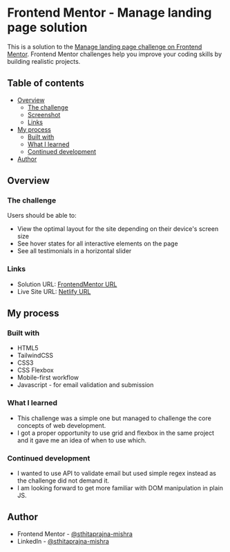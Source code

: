 # Frontend Mentor - Manage landing page solution

This is a solution to the [Manage landing page challenge on Frontend Mentor](https://www.frontendmentor.io/challenges/manage-landing-page-SLXqC6P5). Frontend Mentor challenges help you improve your coding skills by building realistic projects.

## Table of contents

- [Overview](#overview)
  - [The challenge](#the-challenge)
  - [Screenshot](#screenshot)
  - [Links](#links)
- [My process](#my-process)
  - [Built with](#built-with)
  - [What I learned](#what-i-learned)
  - [Continued development](#continued-development)
- [Author](#author)

## Overview

### The challenge

Users should be able to:

- View the optimal layout for the site depending on their device's screen size
- See hover states for all interactive elements on the page
- See all testimonials in a horizontal slider

### Links

- Solution URL: [FrontendMentor URL](https://www.frontendmentor.io/solutions/newsletter-signup-form-with-success-message-P9F2tPNxl_)
- Live Site URL: [Netlify URL](https://newsletter-signup-fe-mentor.netlify.app/)

## My process

### Built with

- HTML5
- TailwindCSS
- CSS3
- CSS Flexbox
- Mobile-first workflow
- Javascript - for email validation and submission

### What I learned

- This challenge was a simple one but managed to challenge the core concepts of web development.
- I got a proper opportunity to use grid and flexbox in the same project and it gave me an idea of when to use which.

### Continued development

- I wanted to use API to validate email but used simple regex instead as the challenge did not demand it.
- I am looking forward to get more familiar with DOM manipulation in plain JS.

## Author

- Frontend Mentor - [@sthitaprajna-mishra](https://www.frontendmentor.io/profile/sthitaprajna-mishra)
- LinkedIn - [@sthitaprajna-mishra](https://www.linkedin.com/in/sthitaprajna-mishra-b63940153/)
